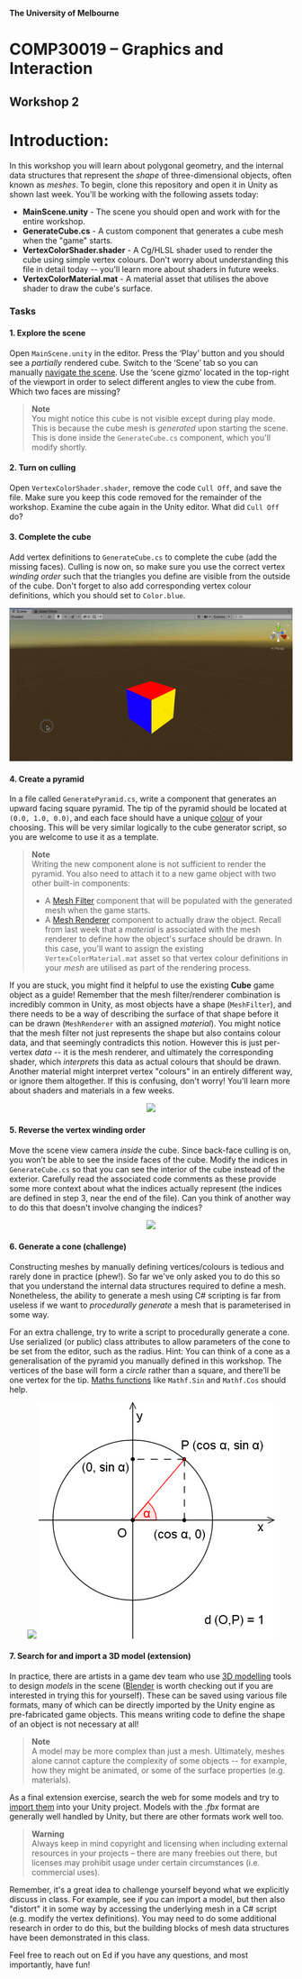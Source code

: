 **The University of Melbourne**

# COMP30019 – Graphics and Interaction

## Workshop 2

# Introduction:

In this workshop you will learn about polygonal geometry, and the internal data structures that 
represent the _shape_ of three-dimensional objects, often known as *meshes*. To begin, clone this repository and open
it in Unity as shown last week.
You'll be working with the following assets today:

* **MainScene.unity** - The scene you should open and work with for the entire workshop.
* **GenerateCube.cs** - A custom component that generates a cube mesh when the 
"game" starts.
* **VertexColorShader.shader** - A Cg/HLSL shader used to render the cube using simple 
vertex colours. Don't worry about understanding this file in detail today -- you'll learn more about
shaders in future weeks.
* **VertexColorMaterial.mat** - A material asset that utilises the above shader
to draw the cube's surface.

### Tasks

#### 1. Explore the scene

Open `MainScene.unity` in the editor. Press the ‘Play’ button and you should see a
*partially* rendered cube. Switch to the ‘Scene’ tab so you can manually 
[navigate the scene](https://docs.unity3d.com/2022.2/Documentation/Manual/SceneViewNavigation.html).
Use the ‘scene gizmo’ located in the top-right of the viewport in
order to select different angles to view the cube from. Which two faces are
missing?

> **Note** <br>
> You might notice this cube is not visible except during play mode. This is because 
> the cube mesh is 
> *generated* upon starting the scene. This is done inside the `GenerateCube.cs` component,
> which you'll modify shortly.


#### 2. Turn on culling

Open `VertexColorShader.shader`, remove the code `Cull Off`, and save the
file. Make sure you keep this code removed for the remainder of the workshop.
Examine the cube again in the Unity editor. What did `Cull Off` do?

#### 3. Complete the cube

Add vertex definitions to `GenerateCube.cs` to complete the cube (add the
missing faces). Culling is now on, so make sure you use the correct vertex
*winding order* such that the triangles you define are visible from the outside
of the cube. Don't forget to also add corresponding vertex colour definitions, which you should set
to `Color.blue`.

<p align="center">
  <img src="Gifs/2-Cube.gif">
</p>

#### 4. Create a pyramid

In a file called `GeneratePyramid.cs`, write a component that generates an upward
facing square pyramid. The tip of the pyramid should be located
at `(0.0, 1.0, 0.0)`, and each face should have a 
unique [colour](https://docs.unity3d.com/ScriptReference/Color.html)
of your choosing. This will be very similar logically to the cube generator script, so you are 
welcome to use it as a template. 

> **Note** <br>
> Writing the new component alone is not sufficient to render the pyramid. You also need to
> attach it to a new game object with two other built-in components:
> * A [Mesh Filter](https://docs.unity3d.com/Manual/class-MeshFilter.html)
> component that will be populated with the generated mesh when the game starts. 
> * A [Mesh Renderer](https://docs.unity3d.com/Manual/class-MeshRenderer.html) 
> component to actually draw the object. Recall from
> last week that a _material_ is associated with the mesh renderer to
> define how the object's surface should be drawn. 
> In this case, you'll want to assign the existing `VertexColorMaterial.mat` asset
> so that vertex colour definitions in your *mesh* are utilised as part of the rendering process.

If you are stuck, you might find it helpful to use the existing **Cube** game object as a guide!
Remember that the mesh filter/renderer combination is incredibly common in Unity, as most objects have a shape (`MeshFilter`),
and there needs to be a way of describing the surface of that shape before it can be drawn (`MeshRenderer` with an assigned *material*). 
You might notice that the mesh filter not just represents the shape but also contains colour data, and that seemingly
contradicts this notion. However this is just per-vertex _data_ -- it is the mesh renderer, and ultimately the
corresponding shader, which *interprets* this data as actual colours that should be drawn. Another material
might interpret vertex "colours" in an entirely different way, or ignore them altogether. If this is confusing,
don't worry! You'll learn more about shaders and materials in a few weeks.




<p align="center">
  <img src="Gifs/3-Pyramid.gif">
</p>

#### 5. Reverse the vertex winding order

Move the scene view camera _inside_ the cube. Since back-face
culling is on, you won’t be able to see the inside faces of the cube. Modify
the indices in `GenerateCube.cs` so
that you can see the interior of the cube instead of the exterior. Carefully read 
the associated code comments as these provide some more context about what
the indices actually represent (the indices are defined in step 3, near the end of the file).
Can you think of another way to do this that doesn't involve changing the indices?

<p align="center">
  <img src="Gifs/4-Inside.gif">
</p>

#### 6. Generate a cone (challenge)

Constructing meshes by manually defining vertices/colours is tedious and rarely done
in practice (phew!). So far we've only asked you to do this so that you understand the 
internal data structures required to define a mesh.
Nonetheless, the ability to generate a mesh using C# scripting is far from useless if
we want to _procedurally generate_ a mesh that is parameterised in some way.

For an extra challenge, try to write a script to procedurally generate a cone. Use
serialized (or public) class attributes to allow parameters of the cone to be set from the
editor, such as the radius. Hint: You can think of a cone as a generalisation
of the pyramid you manually defined in this workshop. The vertices of the base
will form a _circle_ rather than a square, and there’ll be one vertex for the
tip. [Maths functions](https://docs.unity3d.com/ScriptReference/Mathf.html) 
like `Mathf.Sin` and `Mathf.Cos` should help.

<p align="middle">
  <img src="Gifs/5-Challenge.gif">
  <img src="Gifs/Sinus_en_cosinus.png">
</p>

#### 7. Search for and import a 3D model (extension)

In practice, there are artists in a game dev team who use [3D modelling](https://en.wikipedia.org/wiki/3D_modeling) tools
to design _models_ in the scene ([Blender](https://www.blender.org/) is worth checking out if you
are interested in trying this for yourself). These can be saved using various file
formats, many of which can be directly imported by the Unity engine as pre-fabricated game objects. 
This means writing code to define the shape 
of an object is not necessary at all! 

> **Note** <br> 
> A model may be more complex than just a mesh.
> Ultimately, meshes alone cannot capture the complexity of some objects -- for example, how
> they might be animated, or some of the surface properties (e.g. materials).

As a final extension exercise, 
search the web for some models and try 
to [import them](https://docs.unity3d.com/Manual/ImportingModelFiles.html) into
your Unity project. Models with the _.fbx_ format are generally well handled
by Unity, but there are other formats work well too. 

> **Warning** <br>
> Always keep in mind
> copyright and licensing when including external resources in your projects –
> there are many freebies out there, but licenses may prohibit usage
> under certain circumstances (i.e. commercial uses). 

Remember, it's a great idea to challenge yourself beyond what we explicitly discuss in class. 
For example, see if you can import
a model, but then also "distort" it in some way by accessing the underlying mesh in a 
C# script (e.g. modify the vertex definitions). 
You may need to do some additional research in order to do this, but the building blocks of mesh
data structures have been demonstrated in this class. 

Feel free to reach out on Ed if you have any questions, and most importantly, have fun!
